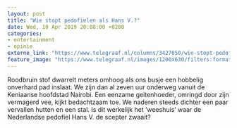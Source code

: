 ```yaml
---
layout: post
title: "Wie stopt pedofielen als Hans V.?"
date: Wed, 10 Apr 2019 20:08:00 +0200
categories: 
- entertainment 
- opinie 
externe_link: "https://www.telegraaf.nl/columns/3427050/wie-stopt-pedofielen-als-hans-v"
feature_image: "https://www.telegraaf.nl/images/1200x630/filters:format(jpeg):quality(80)/cdn-kiosk-api.telegraaf.nl/32b3ac02-5bf7-11e9-ba01-0255c322e81b.jpg"
---
```


<p class="intro">Roodbruin stof dwarrelt meters omhoog als ons busje een hobbelig onverhard pad inslaat. We zijn dan al zeven uur onderweg vanuit de Keniaanse hoofdstad Nairobi. Een eenzame geitenhoeder, omringd door zijn vermagerd vee, kijkt bedachtzaam toe. We naderen steeds dichter een paar vervallen hutten en een stal. Is dit werkelijk het ’weeshuis’ waar de Nederlandse pedofiel Hans V. de scepter zwaait?</p>
